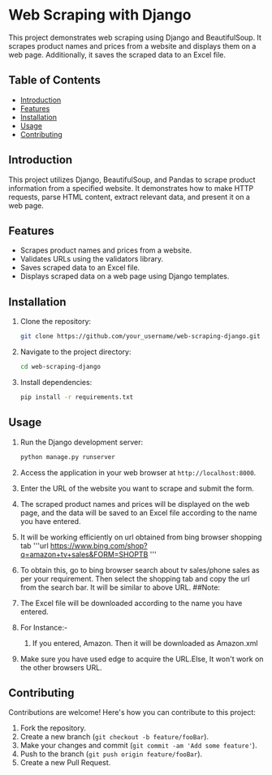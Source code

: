 # Web Scraping with Django

This project demonstrates web scraping using Django and BeautifulSoup. It scrapes product names and prices from a website and displays them on a web page. Additionally, it saves the scraped data to an Excel file.

## Table of Contents

- [Introduction](#introduction)
- [Features](#features)
- [Installation](#installation)
- [Usage](#usage)
- [Contributing](#contributing)

## Introduction

This project utilizes Django, BeautifulSoup, and Pandas to scrape product information from a specified website. It demonstrates how to make HTTP requests, parse HTML content, extract relevant data, and present it on a web page.

## Features

- Scrapes product names and prices from a website.
- Validates URLs using the validators library.
- Saves scraped data to an Excel file.
- Displays scraped data on a web page using Django templates.

## Installation

1. Clone the repository:

    ```bash
    git clone https://github.com/your_username/web-scraping-django.git
    ```

2. Navigate to the project directory:

    ```bash
    cd web-scraping-django
    ```

3. Install dependencies:

    ```bash
    pip install -r requirements.txt
    ```

## Usage

1. Run the Django development server:

    ```bash
    python manage.py runserver
    ```

2. Access the application in your web browser at `http://localhost:8000`.

3. Enter the URL of the website you want to scrape and submit the form.

4. The scraped product names and prices will be displayed on the web page, and the data will be saved to an Excel file according to the name you have entered.

5. It will be working efficiently on url obtained from bing browser shopping tab
   '''url
   https://www.bing.com/shop?q=amazon+tv+sales&FORM=SHOPTB
   '''
6. To obtain this, go to bing browser search about tv sales/phone sales as per your requirement. Then select the shopping tab and copy the url from the search bar. It will be similar to above URL.
##Note:
  1. The Excel file will be downloaded according to the name you have entered.
  2. For Instance:-
     1. If you entered, Amazon. Then it will be downloaded as Amazon.xml
  3. Make sure you have used edge to acquire the URL.Else, It won't work on the other browsers URL.
## Contributing

Contributions are welcome! Here's how you can contribute to this project:

1. Fork the repository.
2. Create a new branch (`git checkout -b feature/fooBar`).
3. Make your changes and commit (`git commit -am 'Add some feature'`).
4. Push to the branch (`git push origin feature/fooBar`).
5. Create a new Pull Request.

